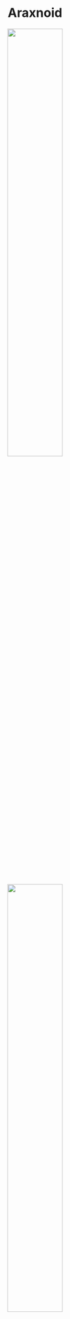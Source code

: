 <div align="center">

# Araxnoid

<p align="center">  
  <img height="50%" width="auto" src ="https://github-readme-stats.vercel.app/api?username=araxnoid-code&show_icons=true&count_private=true&theme=dark&hide_border=true&hide=issues,contribs&bg_color=00000000">
  <img height="50%" width="auto" src ="https://github-readme-stats.vercel.app/api/top-langs/?username=araxnoid-code&layout=compact&hide_border=true&theme=dark&bg_color=00000000&langs_count=6&hide=jupyter%20notebook,tex,css,php&exclude_repo=Pacman-AI">
  
  <br>
  <br>
</p>

</div>

## 🧑‍💻 About
a rust programmer 🦀 who likes creating projects, especially `Deep Learning` 🖥️

```rust
#[allow(dead_code)]
struct Profile<'a> {
    pub online_name: &'a str,
    pub real_name: &'a str,
    pub country: &'a str,
    pub programming_language: [&'a str; 3],
    pub main_programming_language: &'a str,
}

impl<'a> Default for Profile<'a> {
    fn default() -> Self {
        Self {
            online_name: "Arax",
            real_name: "M.Yazem Agva Roiz",
            country: "Indonesia",
            main_programming_language: "Rust",
            programming_languages: ["Rust", "Javascript", "Python"],
        }
    }
}
```

## 🦾 Skills
- Rust
- Node Js
- React Js
- Tailwind
- Node Js
- Express Js
- MySql
- Docker
- nginx    
- Python

## ⚙️ Project
### `ROTTA-rs`
[<img src="https://img.shields.io/badge/Github-rotta_rs-white?style=flat"></img>](https://github.com/araxnoid-code/ROTTA-rs)
[![Current Crates.io Version](https://img.shields.io/crates/v/rotta_rs.svg)](https://crates.io/crates/rotta_rs)

`ROTTA-rs` was developed as an open-source deep learning library with the primary goal of providing an `easy-to-use`, `lightweight`, and `flexible` tool

status
- in development

### `arrOgpu`
[<img src="https://img.shields.io/badge/Github-arrOgpu-white?style=flat"></img>](https://github.com/araxnoid-code/arrOgpu)

`arrOgpu` is a project that enables computing on gpu

status
- not yet released
- in development


<!--
**araxnoid-code/araxnoid-code** is a ✨ _special_ ✨ repository because its `README.md` (this file) appears on your GitHub profile.
[<img src="https://img.shields.io/badge/Language-Rust-orange?style=flat"></img>](https://rust-lang.org/)

Here are some ideas to get you started:

- 🔭 I’m currently working on ...
- 🌱 I’m currently learning ...
- 👯 I’m looking to collaborate on ...
- 🤔 I’m looking for help with ...
- 💬 Ask me about ...
- 📫 How to reach me: ...
- 😄 Pronouns: ...
- ⚡ Fun fact: ...
-->
